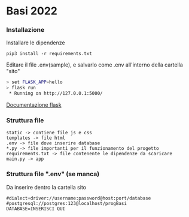 # Basi 2022

### Installazione
Installare le dipendenze
```
pip3 install -r requirements.txt
```
Editare il file .env(sample), e salvarlo come .env all'interno della cartella "sito"
```bash
> set FLASK_APP=hello
> flask run
 * Running on http://127.0.0.1:5000/
```
[Documentazione flask](https://flask.palletsprojects.com/en/2.1.x/quickstart/)

### Struttura file
```
static -> contiene file js e css
templates -> file html
.env -> file dove inserire database
*.py -> file importanti per il funzionamento del progetto
requirements.txt -> file contenente le dipendenze da scaricare
main.py -> app 
```

### Struttura  file ".env" (se manca)
Da inserire dentro la cartella sito
```
#dialect+driver://username:password@host:port/database
#postgresql://postgres:123@localhost/progBasi
DATABASE=INSERISCI QUI
```






